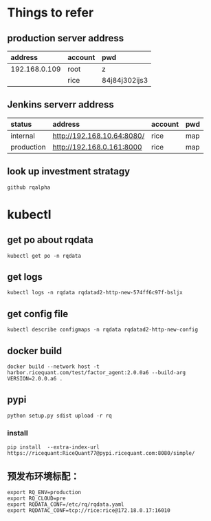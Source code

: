 # Things to refer

## production server address

address|account|pwd
:---|:---|:---
192.168.0.109|root|z
| |rice|84j84j302ijs3

## Jenkins serverr address

status|address|account|pwd
:-|:-|:-|:-
internal|<http://192.168.10.64:8080/>|rice|map
production|<http://192.168.0.161:8000> | rice | map



## look up investment stratagy 

```
github rqalpha
```

# kubectl 
## get po about rqdata
```
kubectl get po -n rqdata
```

## get logs 
```
kubectl logs -n rqdata rqdatad2-http-new-574ff6c97f-bsljx
```

## get config file 
```
kubectl describe configmaps -n rqdata rqdatad2-http-new-config
```


## docker build
```
docker build --network host -t harbor.ricequant.com/test/factor_agent:2.0.0a6 --build-arg VERSION=2.0.0.a6 .
```

## pypi
```
python setup.py sdist upload -r rq
```

### install 

```
pip install  --extra-index-url https://ricequant:RiceQuant77@pypi.ricequant.com:8080/simple/

```

## 预发布环境标配：
```
export RQ_ENV=production
export RQ_CLOUD=pre
export RQDATA_CONF=/etc/rq/rqdata.yaml
export RQDATAC_CONF=tcp://rice:rice@172.18.0.17:16010
```